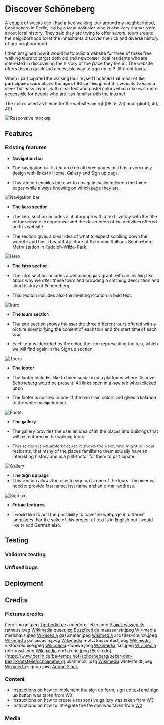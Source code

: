 # Discover Schöneberg

A couple of weeks ago I had a free walking tour around my neighborhood, Schöneberg in Berlin, led by a local politician who is also very enthusiastic about local history. They said they are trying to offer several tours around the neighborhood to let the inhabitants discover the rich and diverse history of our neighborhood.

I then imagined how it would be to build a website for three of these free walking tours to target both old and newcomer local residents who are interested in discovering the history of the place they live in. The website offers them a quick and accessible way to sign up to 3 different tours.

When I participated the walking tour myself I noticed that most of the participants were above the age of 60 so I imagined this website to have a sleek but easy layout, with clear text and pastel colors which makes it more accessible for people who are less familiar with the internet.

The colors used as theme for the website are rgb(98, 8, 25) and rgb(43, 40, 40)

![Responsive mockup](https://github.com/AlessandroRossi87/project1discoverschoneberg/blob/main/assets/readmeimgs/mockup.png)

## Features

### Existing features

- **Navigation bar**

- The navigation bar is featured on all three pages and has a very easy design with links to Home, Gallery and Sign up page.
- This section enables the user to navigate easily between the three pages while always knowing on which page they are.

![Navigation bar](https://github.com/AlessandroRossi87/project1discoverschoneberg/blob/main/assets/readmeimgs/navbar.png)

- **The hero section**

- The hero section includes a photograph with a text overlay with the title of the website in uppercase and the description of the activities offered on this website
- The section gives a clear idea of what to expect scrolling down the website and has a beautiful picture of the iconic Rathaus Schöneberg Metro station in Rudolph-Wilde-Park.

![Hero](https://github.com/AlessandroRossi87/project1discoverschoneberg/blob/main/assets/readmeimgs/hero.png)

- **The intro section**

- The intro section includes a welcoming paragraph with an inviting text about why we offer these tours and providing a catching description and short history of Schöneberg.
- This section includes also the meeting location in bold text.

![Intro](https://github.com/AlessandroRossi87/project1discoverschoneberg/blob/main/assets/readmeimgs/intro.png)

- **The tours section**

- The tour section shows the user the three different tours offered with a picture exemplifying the content of each tour and the start time of each tour.
- Each tour is identified by the color, the icon representing the tour, which we will find again in the Sign up section.

![Tours](https://github.com/AlessandroRossi87/project1discoverschoneberg/blob/main/assets/readmeimgs/tours.png)

- **The footer**

- The footer includes like to three social media platforms where Discover Schöneberg would be present. All links open in a new tab when clicked upon.
- The footer is colored in one of the two main colors and gives a balance to the white navigation bar.

![Footer](https://github.com/AlessandroRossi87/project1discoverschoneberg/blob/main/assets/readmeimgs/footer.png)

- **The gallery**

- The gallery provides the user an idea of all the places and buildings that will be featured in the walking tours.
- This section is valuable because it shows the user, who might be local residents, that many of the places familiar to them actually have an interesting history and is a pull-factor for them to participate.

![Gallery](https://github.com/AlessandroRossi87/project1discoverschoneberg/blob/main/assets/readmeimgs/gallery.png)

- **The Sign up page**
- This section allows the user to sign up to one of the tours. The user will need to provide first name, last name and an e-mail address.

![Sign up](https://github.com/AlessandroRossi87/project1discoverschoneberg/blob/main/assets/readmeimgs/signup.png)

- **Future features**

- I would like to add the possibility to have the webpage in different languages. For the sake of this project all text is in English but I would like to add German also.

## Testing

### Validator testing

### Unfixed bugs

## Deployment

## Credits

### Pictures credits

hero-image.jpeg [Tip-berlin.de](https://www.tip-berlin.de/wp-content/uploads/2021/02/imago0093698374h-viennaslide-scaled.jpg)
annedore-leber.jpeg [Planet-wissen.de](https://www.planet-wissen.de/geschichte/nationalsozialismus/attentat_auf_hitler/attentat-annedore-leber-100.html)
rathaus.jpeg [Wikimedia](https://upload.wikimedia.org/wikipedia/commons/7/76/Berlin_schoeneberg_belziger_26.10.2012_11-53-22_ShiftN.jpg)
queer.jpg [Buzzfeed.de](https://www.buzzfeed.de/news/pride-month-2022-an-staatlichen-gebaeuden-sollen-regenbogenflaggen-haengen-symbolpolitik-91493876.html)
maassenstr.jpeg [Wikimedia](https://upload.wikimedia.org/wikipedia/commons/3/3c/Maa%C3%9Fenstra%C3%9Fe_in_Berlin-Sch%C3%B6neberg.jpg)
mietshaus.jpeg [Wikimedia](https://upload.wikimedia.org/wikipedia/commons/8/85/Grunewaldstra%C3%9Fe_78_-_Akazienstra%C3%9Fe_18.jpg)
gasometer.jpeg [Wikimedia](https://upload.wikimedia.org/wikipedia/commons/7/74/Schoeneberg_albertstrasse_winter_16.02.2009_15-26-30.JPG)
apostles-church.jpeg [Wikimedia](https://upload.wikimedia.org/wikipedia/commons/9/90/12Apostles_Church_B-Schoeneberg_02.jpg)
pallasseum.jpeg [Wikimedia](https://upload.wikimedia.org/wikipedia/commons/5/5a/Pallasseum_Berlin_Blick_vom_Kleistpark.jpg)
motzstrassenfest.jpeg [Wikimedia](https://upload.wikimedia.org/wikipedia/commons/2/23/Motzstrassenfest2006.jpg)
viktoria-louise.jpeg [Wikimedia](https://upload.wikimedia.org/wikipedia/commons/3/3d/Berlin%2C_Schoeneberg%2C_Viktoria-Luise-Platz.jpg)
kadewe.jpeg [Wikimedia](https://upload.wikimedia.org/wikipedia/commons/8/8a/2015-03-19_Berlin_KaDeWe_anagoria.JPG)
rias.jpeg [Wikimedia](https://upload.wikimedia.org/wikipedia/commons/0/0a/Geb%C3%A4ude_des_RIAS_und_Deutschlandradio_Kultur_in_Berlin_Sch%C3%B6neberg_2012.jpg)
rote-insel.jpeg [Wikimedia](https://de.wikipedia.org/wiki/Berlin-Sch%C3%B6neberg#/media/Datei:Rote_Insel19.JPG)
dorfkirche.jpeg [Berlin.de](https://www.berlin.de/ba-tempelhof-schoeneberg/ueber-den-bezirk/ortsteile/schoeneberg/
ubahnnolli.jpeg [Wikimedia](https://en.wikipedia.org/wiki/Nollendorfplatz_%28Berlin_U-Bahn%29#/media/File:Berlin_-_U-Bahnhof_Nollendorfplatz,_13-12-2020_by_Marek_%C5%9Aliwecki.jpg)
winterfeldt.jpeg [Wikimedia](https://upload.wikimedia.org/wikipedia/commons/e/eb/Sch%C3%B6neberg_Winterfeldtplatz_Markt.JPG)
signup.jpeg [Adobe Stock](https://stock.adobe.com/de/search?k=pallasseum&asset_id=42623640)

### Content

- Instructions on how to implement the sign up form, sign up text and sign up button was taken from [W3](https://www.w3schools.com/html/html_forms.asp)
- Instructions on how to create a responsive gallery was taken from [W3](https://www.w3schools.com/css/tryit.asp?filename=trycss3_flexbox_image_gallery)
- Instructions on how to intregrate the favicon was taken from [W3](https://www.w3schools.com/html/html_favicon.asp)

### Media
